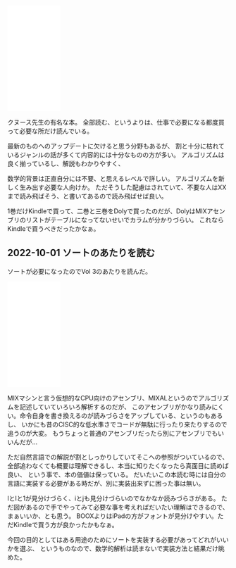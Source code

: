 <iframe sandbox="allow-popups allow-scripts allow-modals allow-forms allow-same-origin" style="width:120px;height:240px;" marginwidth="0" marginheight="0" scrolling="no" frameborder="0" src="//rcm-fe.amazon-adsystem.com/e/cm?lt1=_blank&bc1=000000&IS2=1&bg1=FFFFFF&fc1=000000&lc1=0000FF&t=karino203-22&language=ja_JP&o=9&p=8&l=as4&m=amazon&f=ifr&ref=as_ss_li_til&asins=B01NBRG0UA&linkId=ead6c4475d5b011ed76f9b1ca9f7b7c8"></iframe>

クヌース先生の有名な本。
全部読む、というよりは、仕事で必要になる都度買って必要な所だけ読んでいる。

最新のものへのアップデートに欠けると思う分野もあるが、
割と十分に枯れているジャンルの話が多くて内容的には十分なものの方が多い。
アルゴリズムは良く揃っているし、解説もわかりやすく、

数学的背景は正直自分には不要、と思えるレベルで詳しい。
アルゴリズムを新しく生み出す必要な人向けか。
ただそうした配慮はされていて、不要な人はXXまで読み飛ばそう、と書いてあるので読み飛ばせば良い。

1巻だけKindleで買って、二巻と三巻をDolyで買ったのだが、DolyはMIXアセンブリのリストがテーブルになってないせいでカラムが分かりづらい。
これならKindleで買うべきだったかなぁ。

## 2022-10-01 ソートのあたりを読む

ソートが必要になったのでVol 3のあたりを読んだ。

<iframe sandbox="allow-popups allow-scripts allow-modals allow-forms allow-same-origin" style="width:120px;height:240px;" marginwidth="0" marginheight="0" scrolling="no" frameborder="0" src="//rcm-fe.amazon-adsystem.com/e/cm?lt1=_blank&bc1=000000&IS2=1&bg1=FFFFFF&fc1=000000&lc1=0000FF&t=karino203-22&language=ja_JP&o=9&p=8&l=as4&m=amazon&f=ifr&ref=as_ss_li_til&asins=B087YT9S1D&linkId=afff70b0ab53f2e15863a00826d2a8a7"></iframe>

MIXマシンと言う仮想的なCPU向けのアセンブリ、MIXALというのでアルゴリズムを記述していていろいろ解析するのだが、
このアセンブリがかなり読みにくい。命令自身を書き換えるのが読みづらさをアップしている、というのもあるし、
いかにも昔のCISC的な低水準さでコードが無駄に行ったり来たりするので追うのが大変。
もうちょっと普通のアセンブリだったら別にアセンブリでもいいんだが…

ただ自然言語での解説が割としっかりしていてそこへの参照がついているので、
全部追わなくても概要は理解できるし、本当に知りたくなったら真面目に読めば良い、
という事で、本の価値は保っている。
だいたいこの本読む時には自分の言語に実装する必要がある時だが、別に実装出来ずに困った事は無い。

lとIと1が見分けづらく、iとjも見分けづらいのでなかなか読みづらさがある。
ただ図があるので手でやってみて必要な事を考えればだいたい理解はできるので、まぁいいか、とも思う。
BOOXよりはiPadの方がフォントが見分けやすい。ただKindleで買う方が良かったかもなぁ。

今回の目的としてはある用途のためにソートを実装する必要があってどれがいいかを選ぶ、
というものなので、数学的解析は読まないで実装方法と結果だけ眺めた。